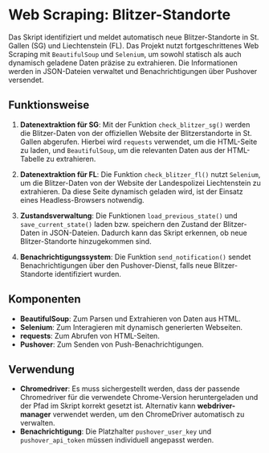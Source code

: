 # Web Scraping: Blitzer-Standorte

Das Skript identifiziert und meldet automatisch neue Blitzer-Standorte in St. Gallen (SG) und Liechtenstein (FL). Das Projekt nutzt fortgeschrittenes Web Scraping mit `BeautifulSoup` und `Selenium`, um sowohl statisch als auch dynamisch geladene Daten präzise zu extrahieren. Die Informationen werden in JSON-Dateien verwaltet und Benachrichtigungen über Pushover versendet.

## Funktionsweise

1. **Datenextraktion für SG**: Mit der Funktion `check_blitzer_sg()` werden die Blitzer-Daten von der offiziellen Website der Blitzerstandorte in St. Gallen abgerufen. Hierbei wird `requests` verwendet, um die HTML-Seite zu laden, und `BeautifulSoup`, um die relevanten Daten aus der HTML-Tabelle zu extrahieren.

2. **Datenextraktion für FL**: Die Funktion `check_blitzer_fl()` nutzt `Selenium`, um die Blitzer-Daten von der Website der Landespolizei Liechtenstein zu extrahieren. Da diese Seite dynamisch geladen wird, ist der Einsatz eines Headless-Browsers notwendig.

3. **Zustandsverwaltung**: Die Funktionen `load_previous_state()` und `save_current_state()` laden bzw. speichern den Zustand der Blitzer-Daten in JSON-Dateien. Dadurch kann das Skript erkennen, ob neue Blitzer-Standorte hinzugekommen sind.

4. **Benachrichtigungssystem**: Die Funktion `send_notification()` sendet Benachrichtigungen über den Pushover-Dienst, falls neue Blitzer-Standorte identifiziert wurden. 

## Komponenten

- **BeautifulSoup**: Zum Parsen und Extrahieren von Daten aus HTML.
- **Selenium**: Zum Interagieren mit dynamisch generierten Webseiten.
- **requests**: Zum Abrufen von HTML-Seiten.
- **Pushover**: Zum Senden von Push-Benachrichtigungen.

## Verwendung

- **Chromedriver**: Es muss sichergestellt werden, dass der passende Chromedriver für die verwendete Chrome-Version heruntergeladen und der Pfad im Skript korrekt gesetzt ist. Alternativ kann **webdriver-manager** verwendet werden, um den ChromeDriver automatisch zu verwalten.
- **Benachrichtigung**: Die Platzhalter `pushover_user_key` und `pushover_api_token` müssen individuell angepasst werden.
